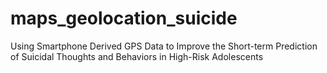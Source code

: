 # maps_geolocation_suicide
Using Smartphone Derived GPS Data to Improve the Short-term Prediction of Suicidal Thoughts and Behaviors in High-Risk Adolescents
